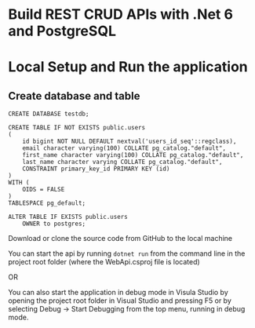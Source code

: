 # Build REST CRUD APIs with .Net 6 and PostgreSQL

# Local Setup and Run the application

<h2>Create database and table</h2>

```CREATE DATABASE testdb;```
```
CREATE TABLE IF NOT EXISTS public.users
(
    id bigint NOT NULL DEFAULT nextval('users_id_seq'::regclass),
    email character varying(100) COLLATE pg_catalog."default",
    first_name character varying(100) COLLATE pg_catalog."default",
    last_name character varying COLLATE pg_catalog."default",
    CONSTRAINT primary_key_id PRIMARY KEY (id)
)
WITH (
    OIDS = FALSE
)
TABLESPACE pg_default;

ALTER TABLE IF EXISTS public.users
    OWNER to postgres;
```

Download or clone the source code from GitHub to the local machine


You can start the api by running ```dotnet run``` from the command line in the project root folder (where the WebApi.csproj file is located)

OR

You can also start the application in debug mode in Visula Studio by opening the project root folder in Visual Studio and pressing F5 or by selecting Debug -> Start Debugging from the top menu, running in debug mode.



